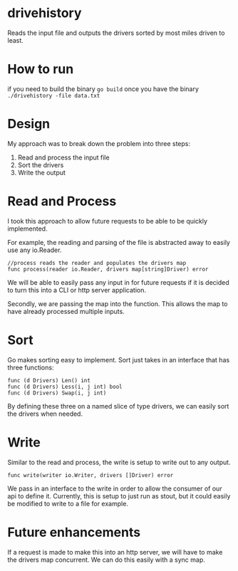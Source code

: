 # drivehistory

Reads the input file and outputs the drivers sorted by most miles driven to least.

# How to run
if you need to build the binary
`go build`
once you have the binary
`./drivehistory -file data.txt `

# Design
My approach was to break down the problem into three steps:
1. Read and process the input file
2. Sort the drivers
3. Write the output


# Read and Process
I took this approach to allow future requests to be able to be quickly implemented.  

For example, the reading and parsing of the file is abstracted away to easily use any io.Reader. 
```
//process reads the reader and populates the drivers map
func process(reader io.Reader, drivers map[string]Driver) error
```

We will be able to easily pass any input in for future requests if it is decided to turn this into a CLI or http server application.

Secondly, we are passing the map into the function.  This allows the map to have already processed multiple inputs.

# Sort
Go makes sorting easy to implement.  Sort just takes in an interface that has three functions:
```
func (d Drivers) Len() int 
func (d Drivers) Less(i, j int) bool 
func (d Drivers) Swap(i, j int) 
```
By defining these three on a named slice of type drivers, we can easily sort the drivers when needed.

# Write
Similar to the read and process, the write is setup to write out to any output.
```
func write(writer io.Writer, drivers []Driver) error 
```
We pass in an interface to the write in order to allow the consumer of our api to define it.  Currently, this is setup to just run as stout, but it could easily be modified to write to a file for example.

# Future enhancements
If a request is made to make this into an http server, we will have to make the drivers map concurrent.  We can do this easily with a sync map. 
